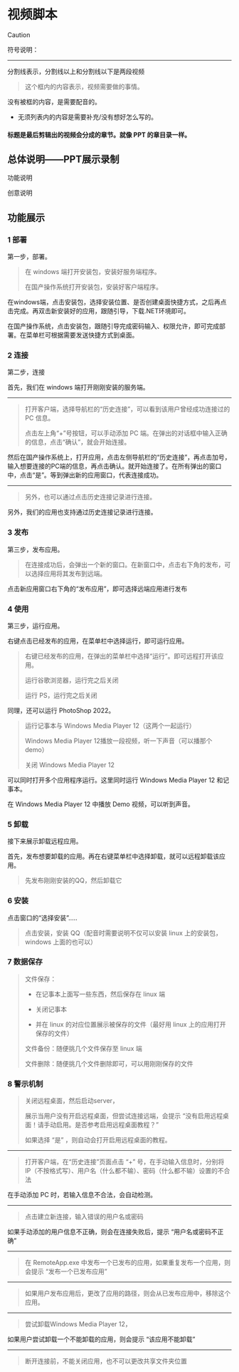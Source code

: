 # 视频脚本



> [!CAUTION]
>
> 符号说明：
>
> ----
>
> 分割线表示，分割线以上和分割线以下是两段视频
>
> >这个框内的内容表示，视频需要做的事情。
>
> 没有被框的内容，是需要配音的。
>
> * 无须列表内的内容是需要补充/没有想好怎么写的。
>
> #### 标题是最后剪辑出的视频会分成的章节。就像 PPT 的章目录一样。



## 总体说明——PPT展示录制

功能说明

创意说明

## 功能展示

### 1 部署

第一步，部署。

>  在 windows 端打开安装包，安装好服务端程序。
>
> 在国产操作系统打开安装包，安装好客户端程序。

在windows端，点击安装包，选择安装位置、是否创建桌面快捷方式，之后再点击完成。再双击新安装好的应用，跟随引导，下载.NET环境即可。

在国产操作系统，点击安装包，跟随引导完成密码输入、权限允许，即可完成部署。在菜单栏可根据需要发送快捷方式到桌面。

### 2 连接

第二步，连接

首先，我们在 windows 端打开刚刚安装的服务端。

------------------

> 打开客户端，选择导航栏的“历史连接”，可以看到该用户曾经成功连接过的 PC 信息。
>
> 点击左上角“+”号按钮，可以手动添加 PC 端。在弹出的对话框中输入正确的信息，点击“确认”，就会开始连接。

然后在国产操作系统上，打开应用，点击左侧导航栏的“历史连接”，再点击加号，输入想要连接的PC端的信息，再点击确认。就开始连接了。在所有弹出的窗口中，点击“是”。等到弹出新的应用窗口，代表连接成功。

-------

> 另外，也可以通过点击历史连接记录进行连接。

另外，我们的应用也支持通过历史连接记录进行连接。

### 3 发布

第三步，发布应用。

> 在连接成功后，会弹出一个新的窗口。在新窗口中，点击右下角的发布，可以选择应用将其发布到远端。

点击新应用窗口右下角的“发布应用”，即可选择远端应用进行发布

### 4 使用

第三步，运行应用。

右键点击已经发布的应用，在菜单栏中选择运行，即可运行应用。

> 右键已经发布的应用，在弹出的菜单栏中选择“运行”。即可远程打开该应用。
>
> 运行谷歌浏览器，运行完之后关闭
>
> 运行 PS，运行完之后关闭

同理，还可以运行 PhotoShop 2022。

> 运行记事本与 Windows Media Player 12（这两个一起运行）
>
> Windows Media Player 12播放一段视频，听一下声音（可以播那个demo）
>
> 关闭 Windows Media Player 12

可以同时打开多个应用程序运行。这里同时运行 Windows Media Player 12 和记事本。

在 Windows Media Player 12 中播放 Demo 视频，可以听到声音。

### 5 卸载

接下来展示卸载远程应用。

首先，发布想要卸载的应用。再在右键菜单栏中选择卸载，就可以远程卸载该应用。

> 先发布刚刚安装的QQ，然后卸载它 

### 6 安装

点击窗口的“选择安装”.....

> 点击安装，安装 QQ（配音时需要说明不仅可以安装 linux 上的安装包，windows 上面的也可以）

### 7 数据保存

> 文件保存：
>
> * 在记事本上面写一些东西，然后保存在 linux 端
>
> * 关闭记事本
>
> * 并在 linux 的对应位置展示被保存的文件（最好用 linux 上的应用打开保存的文件）
>
> 文件备份：随便挑几个文件保存至 linux 端
>
> 文件删除：随便挑几个文件删除即可，可以用刚刚保存的文件

### 8 警示机制

>  关闭远程桌面，然后启动server，
>
> 展示当用户没有开启远程桌面，但尝试连接远端，会提示 “没有启用远程桌面！请手动启用。是否参考启用远程桌面教程？”
>
> 如果选择 “是” ，则自动会打开启用远程桌面的教程。

----

> 打开客户端，在“历史连接”页面点击 “+” 号，在手动输入信息时，分别将 IP（不按格式写）、用户名（什么都不输）、密码（什么都不输）设置的不合法

在手动添加 PC 时，若输入信息不合法，会自动检测。

---

> 点击建立新连接，输入错误的用户名或密码

如果手动添加的用户信息不正确，则会在连接失败后，提示 “用户名或密码不正确”

---

> 在 RemoteApp.exe 中发布一个已发布的应用，如果重复发布一个应用，则会提示 “发布一个已发布应用”

---

>  如果用户发布应用后，更改了应用的路径，则会从已发布应用中，移除这个应用。

---

> 尝试卸载Windows Media Player 12，

如果用户尝试卸载一个不能卸载的应用，则会提示 “该应用不能卸载”

---

> 断开连接前，不能关闭应用，也不可以更改共享文件夹位置
